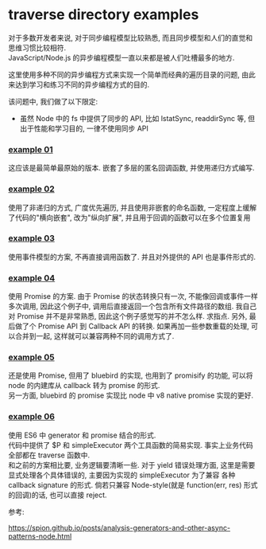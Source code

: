 traverse directory examples
=================

对于多数开发者来说, 对于同步编程模型比较熟悉, 而且同步模型和人们的直觉和思维习惯比较相符.   
JavaScript/Node.js 的异步编程模型一直以来都是被人们吐槽最多的地方.   

这里使用多种不同的异步编程方式来实现一个简单而经典的遍历目录的问题, 由此来达到学习和练习不同的异步编程方式的目的.

该问题中, 我们做了以下限定:

* 虽然 Node 中的 fs 中提供了同步的 API, 比如 lstatSync, readdirSync 等, 但出于性能和学习目的, 一律不使用同步 API



### [example 01](example_01/traverser.js)

这应该是最简单最原始的版本. 嵌套了多层的匿名回调函数, 并使用递归方式编写. 


### [example 02](example_02/traverser.js)

使用了非递归的方式, 广度优先遍历, 并且使用非嵌套的命名函数, 一定程度上缓解了代码的"横向嵌套", 改为"纵向扩展", 并且用于回调的函数可以在多个位置复用 


### [example 03](example_03/traverser.js)

使用事件模型的方案, 不再直接调用函数了. 并且对外提供的 API 也是事件形式的.


### [example 04](example_04/traverser.js)

使用 Promise 的方案.
由于 Promise 的状态转换只有一次, 不能像回调或事件一样多次调用, 因此这个例子中, 调用后直接返回一个包含所有文件路径的数组.
我自己对 Promise 并不是非常熟悉, 因此这个例子感觉写的并不怎么样. 求指点.
另外, 最后做了个 Promise API 到 Callback API 的转换. 如果再加一些参数重载的处理, 可以合并到一起, 这样就可以兼容两种不同的调用方式了.


### [example 05](example_05/traverser.js)

还是使用 Promise, 但用了 bluebird 的实现, 也用到了 promisify 的功能, 可以将 node 的内建库从 callback 转为 promise 的形式.   
另一方面, bluebird 的 promise 实现比 node 中 v8 native promise 实现的更好. 


### [example 06](example_06/traverser.js)

使用 ES6 中 generator 和 promise 结合的形式.    
代码中提供了 $P 和 simpleExecutor 两个工具函数的简易实现. 事实上业务代码全部都在 traverse 函数中.     
和之前的方案相比要, 业务逻辑要清晰一些. 对于 yield 错误处理方面, 这里是需要显式处理各个具体错误的, 主要因为实现的 simpleExecutor 为了兼容
各种 callback signature 的形式. 倘若只兼容 Node-style(就是 function(err, res) 形式的回调)的话, 也可以直接 reject.  





参考: 

https://spion.github.io/posts/analysis-generators-and-other-async-patterns-node.html
